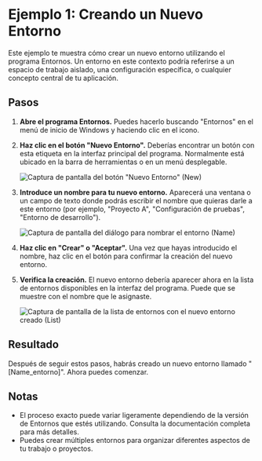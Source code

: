 # Ejemplo 1: Creando un Nuevo Entorno

Este ejemplo te muestra cómo crear un nuevo entorno utilizando el programa Entornos. Un entorno en este contexto podría referirse a un espacio de trabajo aislado, una configuración específica, o cualquier concepto central de tu aplicación.

## Pasos

1.  **Abre el programa Entornos.** Puedes hacerlo buscando "Entornos" en el menú de inicio de Windows y haciendo clic en el icono.

2.  **Haz clic en el botón "Nuevo Entorno".** Deberías encontrar un botón con esta etiqueta en la interfaz principal del programa. Normalmente está ubicado en la barra de herramientas o en un menú desplegable.

    ![Captura de pantalla del botón "Nuevo Entorno" (New)](entornospng)

3.  **Introduce un nombre para tu nuevo entorno.** Aparecerá una ventana o un campo de texto donde podrás escribir el nombre que quieras darle a este entorno (por ejemplo, "Proyecto A", "Configuración de pruebas", "Entorno de desarrollo").

    ![Captura de pantalla del diálogo para nombrar el entorno (Name)](entornos.png)

4.  **Haz clic en "Crear" o "Aceptar".** Una vez que hayas introducido el nombre, haz clic en el botón para confirmar la creación del nuevo entorno.

5.  **Verifica la creación.** El nuevo entorno debería aparecer ahora en la lista de entornos disponibles en la interfaz del programa. Puede que se muestre con el nombre que le asignaste.

    ![Captura de pantalla de la lista de entornos con el nuevo entorno creado (List)](entornos.png)

## Resultado

Después de seguir estos pasos, habrás creado un nuevo entorno llamado "[Name_entorno]". Ahora puedes comenzar.

## Notas

* El proceso exacto puede variar ligeramente dependiendo de la versión de Entornos que estés utilizando. Consulta la documentación completa para más detalles.
* Puedes crear múltiples entornos para organizar diferentes aspectos de tu trabajo o proyectos.  